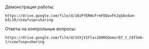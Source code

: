 Демонстрация работы:
```link
https://drive.google.com/file/d/10zPfERWcFrmFEQovFkJqS8xdum-bIL39/view?usp=sharing
```

Ответы на контрольные вопросы:
```link
https://drive.google.com/file/d/1VXjV1Flxc280RGQomxrQ7_t_C8f5mk-t/view?usp=sharing
```
